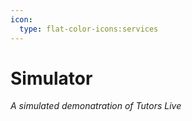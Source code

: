 ```yaml
---
icon:
  type: flat-color-icons:services
---
```


# Simulator

*A simulated demonatration of Tutors Live*